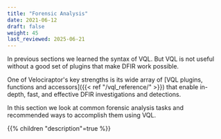 ```yaml
---
title: "Forensic Analysis"
date: 2021-06-12
draft: false
weight: 45
last_reviewed: 2025-06-21
---
```


In previous sections we learned the syntax of VQL. But VQL is not useful without
a good set of plugins that make DFIR work possible.

One of Velociraptor's key strengths is its wide array of
[VQL plugins, functions and accessors]({{< ref "/vql_reference/" >}})
that enable in-depth, fast, and effective DFIR investigations and detections.

In this section we look at common forensic analysis tasks and recommended ways
to accomplish them using VQL.

{{% children "description"=true %}}
